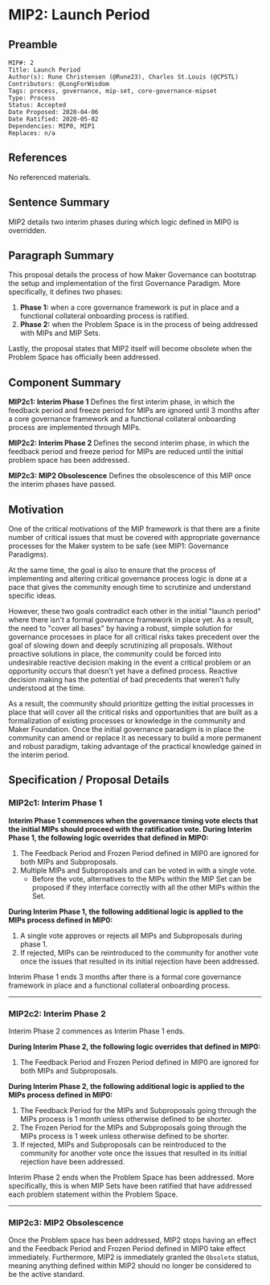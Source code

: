 # MIP2: Launch Period

## Preamble
```
MIP#: 2
Title: Launch Period
Author(s): Rune Christensen (@Rune23), Charles St.Louis (@CPSTL)
Contributors: @LongForWisdom
Tags: process, governance, mip-set, core-governance-mipset
Type: Process
Status: Accepted
Date Proposed: 2020-04-06
Date Ratified: 2020-05-02
Dependencies: MIP0, MIP1
Replaces: n/a
```

## References
No referenced materials.

## Sentence Summary

MIP2 details two interim phases during which logic defined in MIP0 is overridden.

## Paragraph Summary

This proposal details the process of how Maker Governance can bootstrap the setup and implementation of the first Governance Paradigm. More specifically, it defines two phases:
1. **Phase 1:** when a core governance framework is put in place and a functional collateral onboarding process is ratified.
2. **Phase 2:** when the Problem Space is in the process of being addressed with MIPs and MIP Sets.

Lastly, the proposal states that MIP2 itself will become obsolete when the Problem Space has officially been addressed.

## Component Summary

**MIP2c1: Interim Phase 1**
Defines the first interim phase, in which the feedback period and freeze period for MIPs are ignored until 3 months after a core governance framework and a functional collateral onboarding process are implemented through MIPs.

**MIP2c2: Interim Phase 2**
Defines the second interim phase, in which the feedback period and freeze period for MIPs are reduced until the initial problem space has been addressed.

**MIP2c3: MIP2 Obsolescence**
Defines the obsolescence of this MIP once the interim phases have passed.

## Motivation

One of the critical motivations of the MIP framework is that there are a finite number of critical issues that must be covered with appropriate governance processes for the Maker system to be safe (see MIP1: Governance Paradigms).

At the same time, the goal is also to ensure that the process of implementing and altering critical governance process logic is done at a pace that gives the community enough time to scrutinize and understand specific ideas.

However, these two goals contradict each other in the initial "launch period" where there isn't a formal governance framework in place yet. As a result, the need to "cover all bases" by having a robust, simple solution for governance processes in place for all critical risks takes precedent over the goal of slowing down and deeply scrutinizing all proposals. Without proactive solutions in place, the community could be forced into undesirable reactive decision making in the event a critical problem or an opportunity occurs that doesn't yet have a defined process. Reactive decision making has the potential of bad precedents that weren’t fully understood at the time.

As a result, the community should prioritize getting the initial processes in place that will cover all the critical risks and opportunities that are built as a formalization of existing processes or knowledge in the community and Maker Foundation. Once the initial governance paradigm is in place the community can amend or replace it as necessary to build a more permanent and robust paradigm, taking advantage of the practical knowledge gained in the interim period.

## Specification / Proposal Details

### MIP2c1: Interim Phase 1

**Interim Phase 1 commences when the governance timing vote elects that the initial MIPs should proceed with the ratification vote. During Interim Phase 1, the following logic overrides that defined in MIP0:**
1. The Feedback Period and Frozen Period defined in MIP0 are ignored for both MIPs and Subproposals.
2. Multiple MIPs and Subproposals and can be voted in with a single vote.
	- Before the vote, alternatives to the MIPs within the MIP Set can be proposed if they interface correctly with all the other MIPs within the Set.

**During Interim Phase 1, the following additional logic is applied to the MIPs process defined in MIP0:**
1. A single vote approves or rejects all MIPs and Subproposals during phase 1.
2. If rejected, MIPs can be reintroduced to the community for another vote once the issues that resulted in its initial rejection have been addressed.

Interim Phase 1 ends 3 months after there is a formal core governance framework in place and a functional collateral onboarding process.

---
### MIP2c2: Interim Phase 2

Interim Phase 2 commences as Interim Phase 1 ends.

**During Interim Phase 2, the following logic overrides that defined in MIP0:**
1. The Feedback Period and Frozen Period defined in MIP0 are ignored for both MIPs and Subproposals.

**During Interim Phase 2, the following additional logic is applied to the MIPs process defined in MIP0:**

1. The Feedback Period for the MIPs and Subproposals going through the MIPs process is 1 month unless otherwise defined to be shorter.
2. The Frozen Period for the MIPs and Subproposals going through the MIPs process is 1 week unless otherwise defined to be shorter.
3. If rejected, MIPs and Subproposals can be reintroduced to the community for another vote once the issues that resulted in its initial rejection have been addressed.

Interim Phase 2 ends when the Problem Space has been addressed. More specifically, this is when MIP Sets have been ratified that have addressed each problem statement within the Problem Space.

---
### MIP2c3: MIP2 Obsolescence

Once the Problem space has been addressed, MIP2 stops having an effect and the Feedback Period and Frozen Period defined in MIP0 take effect immediately. Furthermore, MIP2 is immediately granted the `Obsolete` status, meaning anything defined within MIP2 should no longer be considered to be the active standard.
